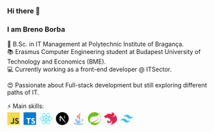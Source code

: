 ### Hi there 👋
### I am Breno Borba

🏫 B.Sc. in IT Management at Polytechnic Institute of Bragança.<br>
📚 Erasmus Computer Engineering student at Budapest University of Technology and Economics (BME).<br>
💻 Currently working as a front-end developer @ ITSector.

😍 Passionate about Full-stack development but still exploring different paths of IT.

⚡️ Main skills: <br>
<img height="30" alt="javaScript" src="https://raw.githubusercontent.com/devicons/devicon/master/icons/javascript/javascript-original.svg">&nbsp;
<img height="30" alt="typeScript" src="https://raw.githubusercontent.com/devicons/devicon/master/icons/typescript/typescript-original.svg">&nbsp;
<img height="30" alt="react" src="https://raw.githubusercontent.com/devicons/devicon/master/icons/react/react-original.svg">&nbsp;
<img height="30" alt="next.js" src="https://raw.githubusercontent.com/devicons/devicon/master/icons/nextjs/nextjs-original.svg">&nbsp;
<img height="30" alt="java" src="https://github.com/devicons/devicon/blob/master/icons/java/java-original.svg">&nbsp;
<img height="30" alt="spring-boot framework" src="https://raw.githubusercontent.com/devicons/devicon/master/icons/spring/spring-original.svg">&nbsp;
<img height="30" alt="nestjs" src="https://raw.githubusercontent.com/devicons/devicon/master/icons/nestjs/nestjs-original.svg">&nbsp;
<img height="30" alt="tailwindcss" src="https://raw.githubusercontent.com/devicons/devicon/master/icons/tailwindcss/tailwindcss-original.svg">&nbsp;
<!--
**brenoborba/brenoborba** is a ✨ _special_ ✨ repository because its `README.md` (this file) appears on your GitHub profile.
🏫 Systems Analysis student at Polytechnic Institute of Bragança.
🚩 Started programming at 2019.


Here are some ideas to get you started:

- 🔭 I’m currently working on ...
- 🌱 I’m currently learning ...
- 👯 I’m looking to collaborate on ...
- 🤔 I’m looking for help with ...
- 💬 Ask me about ...
- 📫 How to reach me: ...
- 😄 Pronouns: ...
- ⚡ Fun fact: ...
-->
